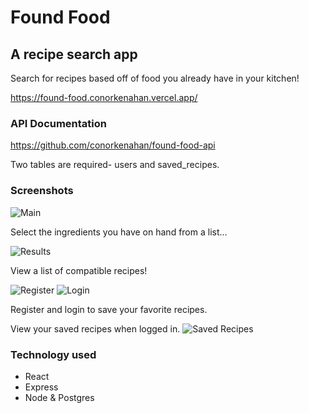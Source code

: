 # Found Food

## A recipe search app

Search for recipes based off of food you already have in your kitchen!

https://found-food.conorkenahan.vercel.app/

### API Documentation

https://github.com/conorkenahan/found-food-api

Two tables are required- users and saved_recipes.

### Screenshots

![Main](./src/images/main.png "Main")

Select the ingredients you have on hand from a list...

![Results](./src/images/results.png "Results")

View a list of compatible recipes!

![Register](./src/images/register.png "Register")
![Login](/src/images/login.png "Login")

Register and login to save your favorite recipes.

View your saved recipes when logged in.
![Saved Recipes](./src/images/saved_recipes.png "Saved Recipes")

### Technology used

- React
- Express
- Node & Postgres
